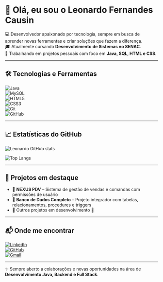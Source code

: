 # 👋 Olá, eu sou o Leonardo Fernandes Causin  

💻 Desenvolvedor apaixonado por tecnologia, sempre em busca de aprender novas ferramentas e criar soluções que fazem a diferença.  
🎓 Atualmente cursando **Desenvolvimento de Sistemas no SENAC**.  
🚀 Trabalhando em projetos pessoais com foco em **Java, SQL, HTML e CSS**.  

---

## 🛠️ Tecnologias e Ferramentas  

![Java](https://img.shields.io/badge/Java-ED8B00?style=for-the-badge&logo=openjdk&logoColor=white)  
![MySQL](https://img.shields.io/badge/MySQL-005C84?style=for-the-badge&logo=mysql&logoColor=white)  
![HTML5](https://img.shields.io/badge/HTML5-E34F26?style=for-the-badge&logo=html5&logoColor=white)  
![CSS3](https://img.shields.io/badge/CSS3-1572B6?style=for-the-badge&logo=css3&logoColor=white)  
![Git](https://img.shields.io/badge/Git-F05032?style=for-the-badge&logo=git&logoColor=white)  
![GitHub](https://img.shields.io/badge/GitHub-181717?style=for-the-badge&logo=github&logoColor=white)  

---

## 📈 Estatísticas do GitHub  

![Leonardo GitHub stats](https://github-readme-stats.vercel.app/api?username=Leonardo-Fernandes-Causin&show_icons=true&theme=tokyonight)  

![Top Langs](https://github-readme-stats.vercel.app/api/top-langs/?username=Leonardo-Fernandes-Causin&layout=compact&theme=tokyonight)  

---

## 📂 Projetos em destaque  

- 🔹 **NEXUS PDV** – Sistema de gestão de vendas e comandas com permissões de usuário  
- 🔹 **Banco de Dados Completo** – Projeto integrador com tabelas, relacionamentos, procedures e triggers  
- 🔹 Outros projetos em desenvolvimento 🚧  

---

## 📬 Onde me encontrar  

[![LinkedIn](https://img.shields.io/badge/LinkedIn-0077B5?style=for-the-badge&logo=linkedin&logoColor=white)](https://www.linkedin.com/in/leonardo-fernandes-causin)  
[![GitHub](https://img.shields.io/badge/GitHub-181717?style=for-the-badge&logo=github&logoColor=white)](https://github.com/Leonardo-Fernandes-Causin)  
[![Gmail](https://img.shields.io/badge/Email-D14836?style=for-the-badge&logo=gmail&logoColor=white)](mailto:leonardocausin5@gmail.com)  

---

✨ Sempre aberto a colaborações e novas oportunidades na área de **Desenvolvimento Java, Backend e Full Stack**.  
